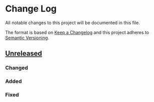 # Change Log
All notable changes to this project will be documented in this file.

The format is based on [Keep a Changelog](http://keepachangelog.com/)
and this project adheres to [Semantic Versioning](http://semver.org/).

## [Unreleased][unreleased]
### Changed

### Added

### Fixed

[unreleased]: https://github.com/IMAGINARY/jsurf/compare/v0.0.0...HEAD

